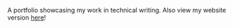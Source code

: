 A portfolio showcasing my work in technical writing. 
Also view my website version [here]([url]https://laurenmbahm.wixsite.com/portfolio)!
